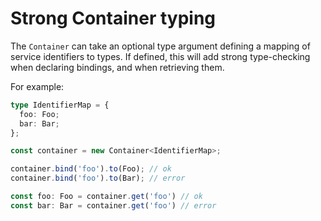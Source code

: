 # Strong Container typing

The `Container` can take an optional type argument defining a mapping of service identifiers to types. If defined, this
will add strong type-checking when declaring bindings, and when retrieving them.

For example:

```ts
type IdentifierMap = {
  foo: Foo;
  bar: Bar;
};

const container = new Container<IdentifierMap>;

container.bind('foo').to(Foo); // ok
container.bind('foo').to(Bar); // error

const foo: Foo = container.get('foo') // ok
const bar: Bar = container.get('foo') // error
```
